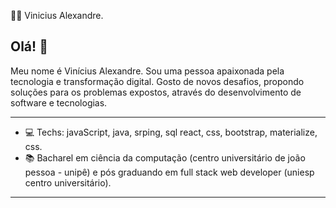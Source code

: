 :man_technologist: Vinicius Alexandre.



## Olá! 👋

Meu nome é Vinícius Alexandre. Sou uma pessoa apaixonada pela tecnologia e  transformação digital. 
Gosto de novos desafios, propondo soluções para os problemas expostos, através do desenvolvimento de software e tecnologias.

---

- :computer: Techs: javaScript, java, srping, sql react, css, bootstrap, materialize, css.
-  :books: Bacharel em ciência da computação (centro universitário de joão pessoa - unipê)  e pós graduando em full stack web developer (uniesp centro universitário).

---
